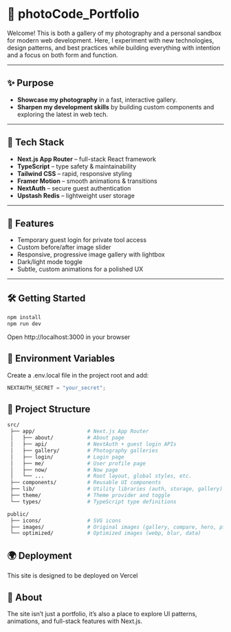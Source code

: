 # 📸 photoCode_Portfolio

Welcome! This is both a gallery of my photography and a personal sandbox for modern web development. Here, I experiment with new technologies, design patterns, and best practices while building everything with intention and a focus on both form and function.

---

## ✨ Purpose

- **Showcase my photography** in a fast, interactive gallery.
- **Sharpen my development skills** by building custom components and exploring the latest in web tech.

---

## 🔧 Tech Stack

- **Next.js App Router** – full-stack React framework
- **TypeScript** – type safety & maintainability
- **Tailwind CSS** – rapid, responsive styling
- **Framer Motion** – smooth animations & transitions
- **NextAuth** – secure guest authentication
- **Upstash Redis** – lightweight user storage

---

## 🚀 Features

- Temporary guest login for private tool access
- Custom before/after image slider
- Responsive, progressive image gallery with lightbox
- Dark/light mode toggle
- Subtle, custom animations for a polished UX

---

## 🛠️ Getting Started

```bash
npm install
npm run dev
```

Open http://localhost:3000 in your browser

## 🔑 Environment Variables

Create a .env.local file in the project root and add:

```typescript
NEXTAUTH_SECRET = "your_secret";
```

## 📂 Project Structure

```bash
src/
 ├── app/                 # Next.js App Router
 │   ├── about/           # About page
 │   ├── api/             # NextAuth + guest login APIs
 │   ├── gallery/         # Photography galleries
 │   ├── login/           # Login page
 │   ├── me/              # User profile page
 │   ├── now/             # Now page
 │   └── ...              # Root layout, global styles, etc.
 ├── components/          # Reusable UI components
 ├── lib/                 # Utility libraries (auth, storage, gallery)
 ├── theme/               # Theme provider and toggle
 └── types/               # TypeScript type definitions

public/
 ├── icons/               # SVG icons
 ├── images/              # Original images (gallery, compare, hero, pfp)
 └── optimized/           # Optimized images (webp, blur, data)
```

## 🌍 Deployment

This site is designed to be deployed on Vercel

## 📖 About

The site isn’t just a portfolio, it’s also a place to explore UI patterns, animations, and full-stack features with Next.js.
